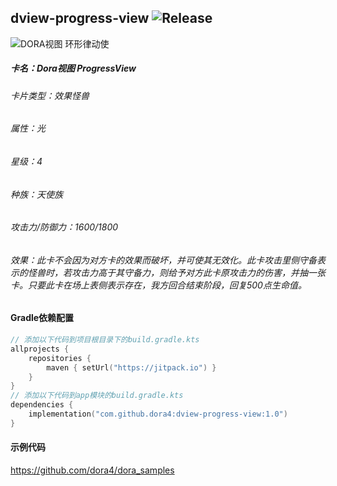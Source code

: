 dview-progress-view
![Release](https://jitpack.io/v/dora4/dview-progress-view.svg)
--------------------------------
![DORA视图 环形律动使](https://github.com/user-attachments/assets/838cb290-309c-45b1-9cbe-920bfdbb6b6e)

##### 卡名：Dora视图 ProgressView 
###### 卡片类型：效果怪兽
###### 属性：光
###### 星级：4
###### 种族：天使族
###### 攻击力/防御力：1600/1800
###### 效果：此卡不会因为对方卡的效果而破坏，并可使其无效化。此卡攻击里侧守备表示的怪兽时，若攻击力高于其守备力，则给予对方此卡原攻击力的伤害，并抽一张卡。只要此卡在场上表侧表示存在，我方回合结束阶段，回复500点生命值。

#### Gradle依赖配置

```kotlin
// 添加以下代码到项目根目录下的build.gradle.kts
allprojects {
    repositories {
        maven { setUrl("https://jitpack.io") }
    }
}
// 添加以下代码到app模块的build.gradle.kts
dependencies {
    implementation("com.github.dora4:dview-progress-view:1.0")
}
```

#### 示例代码

https://github.com/dora4/dora_samples

